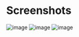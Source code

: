 # Screenshots
![image](https://github.com/EmanElsefy/BCDV-4032/assets/113483167/3beebc46-ce04-446e-8a9c-f29887b5cfe9)
![image](https://github.com/EmanElsefy/BCDV-4032/assets/113483167/3db015a5-71cc-4e1d-ba57-cbb355b99d41)
![image](https://github.com/EmanElsefy/BCDV-4032/assets/113483167/a8532ee4-520d-453a-82c1-d3cf78aeddea)
